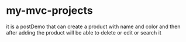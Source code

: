 # my-mvc-projects
it is a postDemo that can create a product with name and color and then after adding the product will be able to delete or edit or search it

